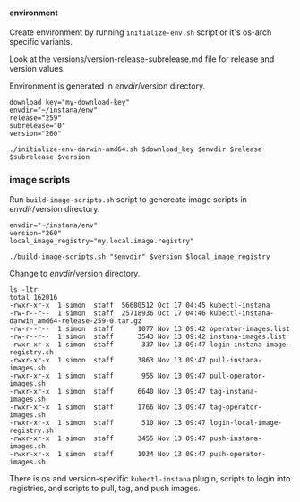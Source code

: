 #### environment

Create environment by running `initialize-env.sh` script or it's os-arch specific variants.<br/>

Look at the versions/version-release-subrelease.md file for release and version values.<br/>

Environment is generated in $envdir/$version directory.<br/>

```
download_key="my-download-key"
envdir="~/instana/env"
release="259"
subrelease="0"
version="260"

./initialize-env-darwin-amd64.sh $download_key $envdir $release $subrelease $version
```


### image scripts
Run `build-image-scripts.sh` script to genereate image scripts in $envdir/$version directory.

```
envdir="~/instana/env"
version="260"
local_image_registry="my.local.image.registry"

./build-image-scripts.sh "$envdir" $version $local_image_registry
```

Change to $envdir/$version directory.<br/>

```
ls -ltr
total 162016
-rwxr-xr-x  1 simon  staff  56680512 Oct 17 04:45 kubectl-instana
-rw-r--r--  1 simon  staff  25718936 Oct 17 04:46 kubectl-instana-darwin_amd64-release-259-0.tar.gz
-rw-r--r--  1 simon  staff      1077 Nov 13 09:42 operator-images.list
-rw-r--r--  1 simon  staff      3543 Nov 13 09:42 instana-images.list
-rwxr-xr-x  1 simon  staff       337 Nov 13 09:47 login-instana-image-registry.sh
-rwxr-xr-x  1 simon  staff      3863 Nov 13 09:47 pull-instana-images.sh
-rwxr-xr-x  1 simon  staff       955 Nov 13 09:47 pull-operator-images.sh
-rwxr-xr-x  1 simon  staff      6640 Nov 13 09:47 tag-instana-images.sh
-rwxr-xr-x  1 simon  staff      1766 Nov 13 09:47 tag-operator-images.sh
-rwxr-xr-x  1 simon  staff       510 Nov 13 09:47 login-local-image-registry.sh
-rwxr-xr-x  1 simon  staff      3455 Nov 13 09:47 push-instana-images.sh
-rwxr-xr-x  1 simon  staff      1034 Nov 13 09:47 push-operator-images.sh
```

There is os and version-specific `kubectl-instana` plugin, scripts to login into registries, and scripts to pull, tag, and push images.<br/>
